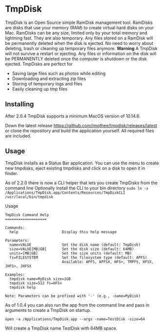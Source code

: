 # TmpDisk

TmpDisk is an Open Source simple RamDisk management tool. RamDisks are disks that use your memory (RAM) to create virtual hard disks on your Mac. RamDisks can be any size, limited only by your total memory and lightning fast. They are also temporary. Any files stored on a RamDisk will be permanently deleted when the disk is ejected. No need to worry about deleting, trash or cleaning up temporary files anymore. **Warning** A TmpDisk will not survive a restart or ejecting. Any files or information on the disk will be PERMANENTLY deleted once the computer is shutdown or the disk ejected. TmpDisks are perfect for

- Saving large files such as photos while editing
- Downloading and extracting zip files
- Storing of temporary logs and files
- Easily cleaning up tmp files

## Installing

After 2.0.4 TmpDisk supports a minimum MacOS version of 10.14.6.

Down the latest release https://github.com/imothee/tmpdisk/releases/latest or clone the repository and build the application yourself. All required files are included.

## Usage

TmpDisk installs as a Status Bar application. You can use the menu to create new tmpdisks, eject existing tmpdisks and click on a disk to open it in finder.

As of 2.2.0 there is now a CLI helper that lets you create TmpDisks from the command line
Optionally install the CLI to your bin directory
`sudo ln -s /Applications/TmpDisk.app/Contents/Resources/TmpDiskCLI /usr/local/bin/tmpdisk`

Usage

```
TmpDisk Command Help
===================

Commands:
  help                    Display this help message

Parameters:
  name=VALUE              Set the disk name (default: TmpDisk)
  size=VALUE[MB|GB]       Set the disk size (default: 64MB)
  units=[MB|GB]           Set the size units (default: MB)
  fs=FILESYSTEM           Set the filesystem type (default: APFS)
                          Available: APFS, APFSX, HFS+, TMPFS, HFSX, JHFS+, JHFSX

Examples:
  tmpdisk name=MyDisk size=1GB
  tmpdisk size=512 fs=HFS+
  tmpdisk help

Note: Parameters can be prefixed with '-' (e.g., -name=MyDisk)
```

As of 1.0.4 you can also run the app from the command line and pass in arguments to create a TmpDisk on startup.

`open -a /Applications/TmpDisk.app --args -name=TestDisk -size=64`

Will create a TmpDisk name TestDisk with 64MB space.

